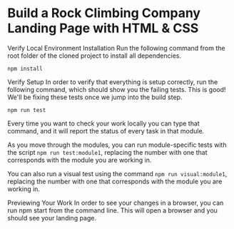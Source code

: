 # Build a Rock Climbing Company Landing Page with HTML & CSS

Verify Local Environment
Installation
Run the following command from the root folder of the cloned project to install all dependencies.

```npm install```

Verify Setup
In order to verify that everything is setup correctly, run the following command, which should show you the failing tests. This is good! We'll be fixing these tests once we jump into the build step.

```npm run test```

Every time you want to check your work locally you can type that command, and it will report the status of every task in that module.

As you move through the modules, you can run module-specific tests with the script `npm run test:module1`, replacing the number with one that corresponds with the module you are working in.

You can also run a visual test using the command `npm run visual:module1`, replacing the number with one that corresponds with the module you are working in.

Previewing Your Work
In order to see your changes in a browser, you can run npm start from the command line. This will open a browser and you should see your landing page.